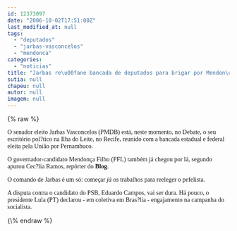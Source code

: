 ```yaml
---
id: 12373097
date: "2006-10-02T17:51:00Z"
last_modified_at: null
tags:
  - "deputados"
  - "jarbas-vasconcelos"
  - "mendonca"
categories:
  - "noticias"
title: "Jarbas re\u00fane bancada de deputados para brigar por Mendon\u00e7a"
sutia: null
chapeu: null
autor: null
imagem: null
---
```

{\% raw %}
<p><P><FONT face=Verdana>O senador eleito Jarbas Vasconcelos (PMDB) está, neste momento, no Debate, o seu escritório pol?tico na Ilha do Leite, no Recife, reunido com a bancada estadual e federal eleita pela União por Pernambuco. </FONT></P></p>
<p><P><FONT face=Verdana>O governador-candidato Mendonça Filho (PFL) também já chegou por lá, segundo apurou Cec?lia Ramos, repórter do <STRONG>Blog</STRONG>. </FONT></P></p>
<p><P><FONT face=Verdana>O comando de Jarbas é um só: começar <EM>já</EM> os trabalhos para reeleger o pefelista. </FONT></P></p>
<p><P><FONT face=Verdana>A disputa contra o candidato do PSB, Eduardo Campos, vai ser dura.&nbsp;Há pouco, o presidente Lula&nbsp;(PT) declarou - em coletiva em Bras?lia - engajamento na campanha&nbsp;do socialista.&nbsp;&nbsp;</FONT></P> </p>
{\% endraw %}